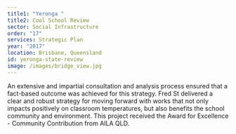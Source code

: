 ```yaml
---
title1: "Yeronga "
title2: Cool School Review
sector: Social Infrastructure
order: "17"
services: Strategic Plan
year: "2017"
location: Brisbane, Queensland
id: yeronga-state-review
image: /images/bridge_view.jpg
---
```


An extensive and impartial consultation and analysis process
ensured that a fact-based outcome was achieved for this strategy. Fred St
delivered a clear and robust strategy for moving forward with works that not
only impacts positively on classroom temperatures, but also benefits the
school community and environment. This project received the Award for
Excellence - Community Contribution from AILA QLD.
